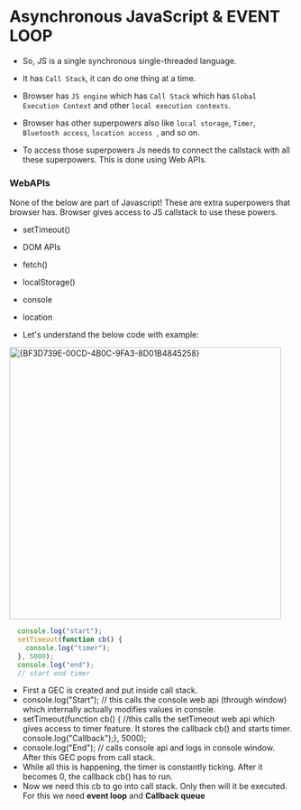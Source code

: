 # Asynchronous JavaScript & EVENT LOOP

- So, JS is a single synchronous single-threaded language.
- It has `Call Stack`, it can do one thing at a time.

- Browser has `JS engine` which has `Call Stack` which has `Global Execution Context` and other `local execution contexts`.
- Browser has other superpowers also like `local storage`, `Timer`, `Bluetooth access`, `location access `, and so on.
- To access those superpowers Js needs to connect the callstack with all these superpowers. This is done using Web APIs.

### WebAPIs
None of the below are part of Javascript! These are extra superpowers that browser has. Browser gives access to JS callstack to use these powers.
- setTimeout()
- DOM APIs
- fetch()
- localStorage()
- console
- location

- Let's understand the below code with example:
<img width="482" alt="{BF3D739E-00CD-4B0C-9FA3-8D01B4845258}" src="https://github.com/user-attachments/assets/056570eb-3364-438f-b21f-c31f3c679e38" />

  ```js
    console.log("start");
    setTimeout(function cb() {
      console.log("timer");
    }, 5000);
    console.log("end");
    // start end timer
  ```
  - First a GEC is created and put inside call stack.
  - console.log("Start"); // this calls the console web api (through window) which internally actually modifies values in console.
  - setTimeout(function cb() { //this calls the setTimeout web api which gives access to timer feature. It stores the callback cb() and starts timer. console.log("Callback");}, 5000);
  - console.log("End"); // calls console api and logs in console window. After this GEC pops from call stack.
  - While all this is happening, the timer is constantly ticking. After it becomes 0, the callback cb() has to run.
  - Now we need this cb to go into call stack. Only then will it be executed. For this we need **event loop** and **Callback queue**
